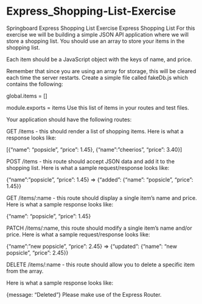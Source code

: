 # Express_Shopping-List-Exercise
Springboard Express Shopping List Exercise
Express Shopping List
For this exercise we will be building a simple JSON API application where we will store a shopping list. You should use an array to store your items in the shopping list.

Each item should be a JavaScript object with the keys of name, and price.

Remember that since you are using an array for storage, this will be cleared each time the server restarts. Create a simple file called fakeDb.js which contains the following:

global.items = []

module.exports = items
Use this list of items in your routes and test files.

Your application should have the following routes:

GET /items - this should render a list of shopping items.
Here is what a response looks like:

[{“name”: “popsicle”, “price”: 1.45}, {“name”:”cheerios”, “price”: 3.40}]

POST /items - this route should accept JSON data and add it to the shopping list.
Here is what a sample request/response looks like:

{“name”:”popsicle”, “price”: 1.45} => {“added”: {“name”: “popsicle”, “price”: 1.45}}

GET /items/:name - this route should display a single item’s name and price.
Here is what a sample response looks like:

{“name”: “popsicle”, “price”: 1.45}

PATCH /items/:name, this route should modify a single item’s name and/or price.
Here is what a sample request/response looks like:

{“name”:”new popsicle”, “price”: 2.45} => {“updated”: {“name”: “new popsicle”, “price”: 2.45}}

DELETE /items/:name - this route should allow you to delete a specific item from the array.

Here is what a sample response looks like:

{message: “Deleted”}
Please make use of the Express Router.

